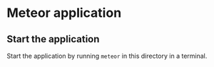 # Meteor application

## Start the application
 Start the application by running `meteor` in this directory in a terminal.